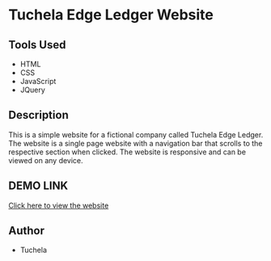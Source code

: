 # Tuchela Edge Ledger Website

## Tools Used

- HTML
- CSS
- JavaScript
- JQuery

## Description
 This is a simple website for a fictional company called Tuchela Edge Ledger. The website is a single page website with a navigation bar that scrolls to the respective section when clicked. The website is responsive and can be viewed on any device.

## DEMO LINK
[Click here to view the website](https://tuchela.github.io/edge-ledger-website/)

## Author
- Tuchela
